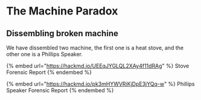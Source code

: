 # The Machine Paradox

## Dissembling broken machine

We have dissembled two machine, the first one is a heat stove, and the other one is a Phillips Speaker.

{% embed url="https://hackmd.io/UEEqJYGLQL2XAy4f11dRAg" %}
Stove Forensic Report
{% endembed %}

{% embed url="https://hackmd.io/pk3mHYWVRiKjDpE3jYQq-w" %}
Phillips Speaker Forensic Report
{% endembed %}

##





